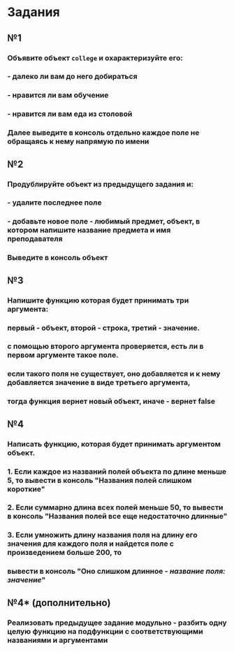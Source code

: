 # Задания

## №1
### Объявите объект `college` и охарактеризуйте его:
### - далеко ли вам до него добираться
### - нравится ли вам обучение
### - нравится ли вам еда из столовой
### Далее выведите в консоль отдельно каждое поле не обращаясь к нему напрямую по имени

## №2
### Продублируйте объект из предыдущего задания и:
### - удалите последнее поле
### - добавьте новое поле - любимый предмет, объект, в котором напишите название предмета и имя преподавателя
### Выведите в консоль объект

## №3
### Напишите функцию которая будет принимать три аргумента:
### первый - объект, второй - строка, третий - значение.
### с помощью второго аргумента проверяется, есть ли в первом аргументе такое поле.
### если такого поля не существует, оно добавляется и к нему добавляется значение в виде третьего аргумента,
### тогда функция вернет новый объект, иначе - вернет false

## №4
### Написать функцию, которая будет принимать аргументом объект.
### 1. Если каждое из названий полей объекта по длине меньше 5, то вывести в консоль "Названия полей слишком короткие"
### 2. Если суммарно длина всех полей меньше 50, то вывести в консоль "Названия полей все еще недостаточно длинные"
### 3. Если умножить длину названия поля на длину его значения для каждого поля и найдется поле с произведением больше 200, то
### вывести в консоль "Оно слишком длинное - *название поля: значение*"

## №4* (дополнительно)
### Реализовать предыдущее задание модульно - разбить одну целую функцию на подфункции с соответствующими названиями и аргументами
